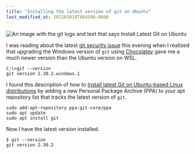 ```yaml
---
title: "Installing the latest version of git on Ubuntu"
last_modified_at: 202103010T064500-0800
---
```


![An image with the git logo and text that says Install Latest Git on Ubuntu](https://i1.wp.com/itsfoss.com/wp-content/uploads/2020/02/install_git_ubuntu.png?w=800&ssl=1)

I was reading about the latest [git security issue](https://www.openwall.com/lists/oss-security/2021/03/09/3)
this evening when I realized that upgrading the Windows version of `git` using
[Chocolatey](https://chocolatey.org/) gave me a much newer version than the
Ubuntu version on WSL.

```
C:\>git --version
git version 2.30.2.windows.1
```

I found this description of how to
[Install latest Git on Ubuntu-based Linux distributions](https://itsfoss.com/install-git-ubuntu/)
by adding a new Personal Package Archive (PPA) to your apt repository list that
tracks the latest version of `git`.

```
sudo add-apt-repository ppa:git-core/ppa
sudo apt update
sudo apt install git
```

Now I have the latest version installed.

```
$ git --version
git version 2.30.2
```
